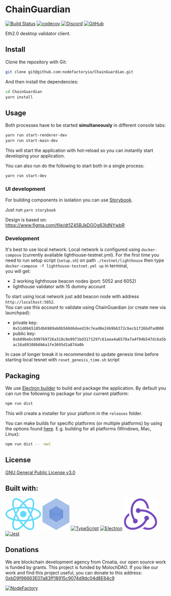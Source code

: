# ChainGuardian

[![Build Status](https://travis-ci.org/NodeFactoryIo/ChainGuardian.svg?branch=master)](https://travis-ci.org/NodeFactoryIo/ChainGuardian)
[![codecov](https://codecov.io/gh/NodeFactoryIo/ChainGuardian/branch/master/graph/badge.svg)](https://codecov.io/gh/NodeFactoryIo/ChainGuardian)
[![Discord](https://img.shields.io/discord/608204864593461248?color=blue&label=Discord&logo=discord)](https://discord.gg/7Kd4FZq)
[![GitHub](https://img.shields.io/github/license/NodeFactoryIo/ChainGuardian)](./LICENSE)

Eth2.0 desktop validator client.

## Install
Clone the repository with Git:

```bash
git clone git@github.com:nodefactoryio/ChainGuardian.git
```

And then install the dependencies:

```bash
cd ChainGuardian
yarn install
```

## Usage
Both processes have to be started **simultaneously** in different console tabs:

```bash
yarn run start-renderer-dev
yarn run start-main-dev
```

This will start the application with hot-reload so you can instantly start developing your application.

You can also run do the following to start both in a single process:

```bash
yarn run start-dev
```

### UI development
For building components in isolation you can use [Storybook](https://storybook.js.org/).

Just run `yarn storybook` 

Design is based on: https://www.figma.com/file/dt1Z45BJkDGOg63IdNYwbR

### Development

It's best to use local network. Local network is configured using `docker-compose` (currently available lighthouse-testnet.yml).
For the first time you need to run setup script (`setup.sh`) on path `./testnet/lighthouse`
then type `docker-compose -f lighthouse-testnet.yml up` in terminal,  
you will get:
- 2 working lighthouse beacon nodes (port: 5052 and 6052)
- lighthouse validator with 15 dummy account

To start using local network just add beacon node with address `http://localhost:5052`.  
You can use this account to validate using ChainGuardian (or create new via launchpad):
- private key: `0x51d0b65185db6989ab0b560d6deed19c7ead0e24b9b6372cbecb1f26bdfad000`
- public key: `0xb89bebc699769726a318c8e9971bd3171297c61aea4a6578a7a4f94b547dcba5bac16a89108b6b6a1fe3695d1a874a0b`  

In case of longer break it is recommended to update genesis time before starting local tesnet with `reset_genesis_time.sh` script


## Packaging
We use [Electron builder](https://www.electron.build/) to build and package the application. By default you can run the following to package for your current platform:

```bash
npm run dist
```

This will create a installer for your platform in the `releases` folder.

You can make builds for specific platforms (or multiple platforms) by using the options found [here](https://www.electron.build/cli). E.g. building for all platforms (Windows, Mac, Linux):

```bash
npm run dist -- -mwl
```

## License
[GNU General Public License v3.0](https://www.gnu.org/licenses/gpl-3.0.en.html)

## Built with:

[![React](docs/img/react.png)](https://reactjs.org/)
[![Webpack](docs/img/webpack.png)](https://webpack.js.org/)
[![TypeScript](docs/img/ts.png)](https://www.typescriptlang.org/)
[![Electron](docs/img/electron.png)](https://electronjs.org/)
[![Redux](docs/img/redux.png)](https://redux.js.org/)
[![Jest](docs/img/jest.png)](https://facebook.github.io/jest/)

## Donations

We are blockchain development agency from Croatia, our open source work is funded by grants.
This project is funded by MolochDAO. If you like our work and find this project useful, you can donate to 
this address: 
[0xbD9f96663E07a83ff18915c9074d9dc04d8E64c9](https://etherscan.io/address/0xbD9f96663E07a83ff18915c9074d9dc04d8E64c9)


[![NodeFactory](docs/img/nodefactory.png)](https://nodefactory.io)

